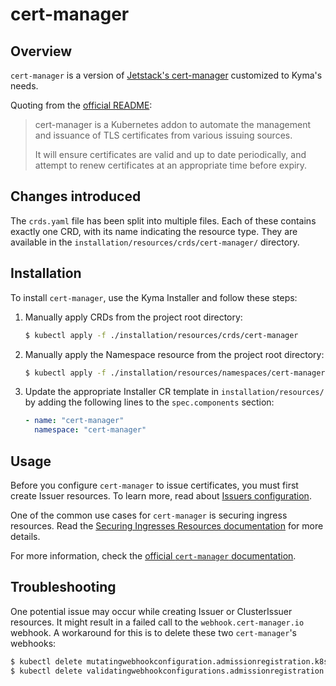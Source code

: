# cert-manager

## Overview

`cert-manager` is a version of [Jetstack's cert-manager](https://cert-manager.io) customized to Kyma's needs.

Quoting from the [official README](https://github.com/jetstack/cert-manager):

>cert-manager is a Kubernetes addon to automate the management and issuance of
>TLS certificates from various issuing sources.
>
>It will ensure certificates are valid and up to date periodically, and attempt
>to renew certificates at an appropriate time before expiry.

## Changes introduced

The `crds.yaml` file has been split into multiple files. Each of these contains exactly one CRD, with its name indicating the resource type. They are available in the `installation/resources/crds/cert-manager/` directory.

## Installation

To install `cert-manager`, use the Kyma Installer and follow these steps:

1. Manually apply CRDs from the project root directory:

   ```bash
   $ kubectl apply -f ./installation/resources/crds/cert-manager
   ```

2. Manually apply the Namespace resource from the project root directory:

   ```bash
   $ kubectl apply -f ./installation/resources/namespaces/cert-manager
   ```

3. Update the appropriate Installer CR template in `installation/resources/` by adding the following lines to the `spec.components` section:

    ```yaml
    - name: "cert-manager"
      namespace: "cert-manager"
    ```

## Usage

Before you configure `cert-manager` to issue certificates, you must first create Issuer resources. To learn more, read about [Issuers configuration](https://cert-manager.io/docs/configuration/).

One of the common use cases for `cert-manager` is securing ingress resources. Read the [Securing Ingresses Resources documentation](https://cert-manager.io/docs/usage/ingress/) for more details.

For more information, check the [official `cert-manager` documentation](https://cert-manager.io/docs/).

## Troubleshooting

One potential issue may occur while creating Issuer or ClusterIssuer resources. It might result in a failed call to the `webhook.cert-manager.io` webhook. A workaround for this is to delete these two `cert-manager`'s webhooks:

```bash
$ kubectl delete mutatingwebhookconfiguration.admissionregistration.k8s.io cert-manager-webhook
$ kubectl delete validatingwebhookconfigurations.admissionregistration.k8s.io cert-manager-webhook
```
